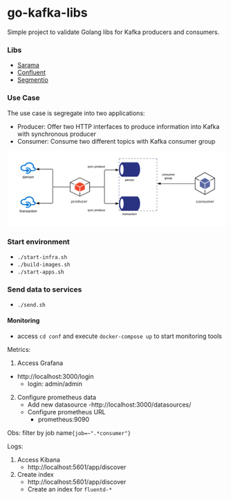 # go-kafka-libs

Simple project to validate Golang libs for Kafka producers and consumers.

### Libs
- [Sarama](https://github.com/Shopify/sarama)
- [Confluent](https://github.com/confluentinc/confluent-kafka-go)
- [Segmentio](https://github.com/segmentio/kafka-go)

### Use Case
The use case is segregate into two applications:
- Producer: Offer two HTTP interfaces to produce information into Kafka with synchronous producer
- Consumer: Consume two different topics with Kafka consumer group

![alt tag](https://github.com/emmanuelneri/go-kafka-libs/blob/main/usecase.png?style=centerme)

### Start environment
- `./start-infra.sh `
- `./build-images.sh `
- `./start-apps.sh `

### Send data to services 
- `./send.sh `

#### Monitoring
- access `cd conf` and execute `docker-compose up`  to start monitoring tools
       
Metrics:  
1. Access Grafana
- http://localhost:3000/login
    - login: admin/admin

2. Configure prometheus data
    - Add new datasource
        -http://localhost:3000/datasources/
    - Configure prometheus URL
        - prometheus:9090        

Obs: filter by job name`{job=~".*consumer"}`

Logs:   
1. Access Kibana 
    - http://localhost:5601/app/discover
2. Create index
    - http://localhost:5601/app/discover
    - Create an index for `fluentd-*`